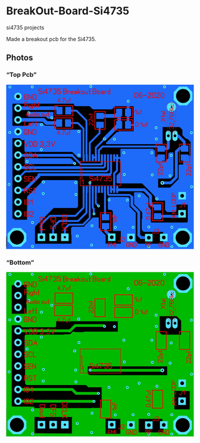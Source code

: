 # BreakOut-Board-Si4735
si4735 projects

Made a breakout pcb for the Si4735.

## Photos
### “Top Pcb”
![Top]( https://github.com/RSZ-Nld/BreakOut-Board-Si4735/blob/master/Top.JPG)
### “Bottom”
![Photo 1]( https://github.com/RSZ-Nld/BreakOut-Board-Si4735/blob/master/Bottom.JPG)

